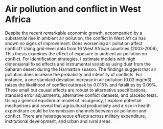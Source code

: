# Air pollution and conflict in West Africa
Despite the recent remarkable economic growth, accompanied by a substantial rise in ambient air pollution, the conflict in West Africa has shown no signs of improvement. Does worsening air pollution affect conflict? Using grid-level data from 16 West African countries (2003-2009), This thesis examines the effect of exposure to ambient air pollution on conflict. For identification strategies, I estimate models with high dimensional fixed effects and instrumental variables using dust from the Saharan desert during the Harmattan season. The findings suggest that air pollution does increase the probability and intensity of conflicts. For instance, a one standard deviation increase in air pollution (0.03 mg/m3) raises the likelihood of conflict outbreak by 0.015\% and fatalities by 0.09\%. These small but causal effects are robust to alternative specifications, standard error adjustments, alternative conflict datasets, and placebo tests. Using a general equilibrium model of insurgency, I explore potential mechanisms and reveal that agricultural productivity and a rise in health expenditure could be transmission channels between air pollution and conflict. There are heterogeneous effects across military expenditure, institutional development, and urban and rural areas.

